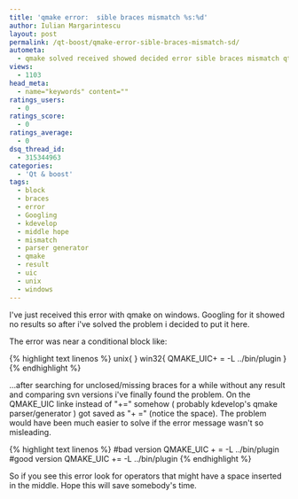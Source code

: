 ```yaml
---
title: 'qmake error:  sible braces mismatch %s:%d'
author: Iulian Margarintescu
layout: post
permalink: /qt-boost/qmake-error-sible-braces-mismatch-sd/
autometa:
  - qmake solved received showed decided error sible braces mismatch qt project scope
views:
  - 1103
head_meta:
  - name="keywords" content=""
ratings_users:
  - 0
ratings_score:
  - 0
ratings_average:
  - 0
dsq_thread_id:
  - 315344963
categories:
  - 'Qt & boost'
tags:
  - block
  - braces
  - error
  - Googling
  - kdevelop
  - middle hope
  - mismatch
  - parser generator
  - qmake
  - result
  - uic
  - unix
  - windows
---
```

I've just received this error with qmake on windows. Googling for it showed no results so after i've solved the problem i decided to put it here.  



The error was near a conditional block like:

{% highlight text linenos %}
unix{
}
win32{
  QMAKE_UIC+ = -L ../bin/plugin
}
{% endhighlight %}

...after searching for unclosed/missing braces for a while without any result and comparing svn versions i've finally found the problem. On the QMAKE_UIC linke instead of "+=" somehow ( probably kdevelop's qmake parser/generator ) got saved as "+ =" (notice the space). The problem would have been much easier to solve if the error message wasn't so misleading. 

{% highlight text linenos %}
#bad version
QMAKE_UIC + = -L ../bin/plugin
#good version
QMAKE_UIC += -L ../bin/plugin
{% endhighlight %}

So if you see this error look for operators that might have a space inserted in the middle. Hope this will save somebody's time.